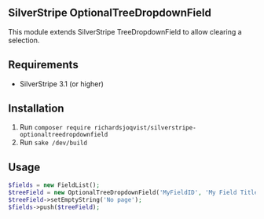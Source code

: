 ## SilverStripe OptionalTreeDropdownField

This module extends SilverStripe TreeDropdownField to allow clearing a selection.

## Requirements

* SilverStripe 3.1 (or higher)

## Installation ##

1. Run `composer require richardsjoqvist/silverstripe-optionaltreedropdownfield`
1. Run `sake /dev/build`

## Usage ##

```php
$fields = new FieldList();  
$treeField = new OptionalTreeDropdownField('MyFieldID', 'My Field Title', 'SiteTree');  
$treeField->setEmptyString('No page');
$fields->push($treeField);
```
